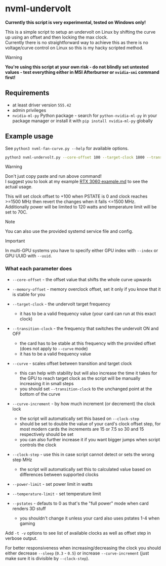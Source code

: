 # nvml-undervolt

**Currently this script is very experimental, tested on Windows only!**

This is a simple script to setup an undervolt on Linux by shifting the curve up using an offset and then locking the max clock.  
Currently there is no straightforward way to achieve this as there is no voltage/curve control on Linux so this is my hacky scripted method.

> [!WARNING]
> **You're using this script at your own risk - do not blindly set untested values - test everything either in MSI Afterburner or `nvidia-smi` command first!**

## Requirements

- at least driver version `555.42`
- admin privileges
- `nvidia-ml-py` Python package - search for `python-nvidia-ml-py` in your package manager or install it with `pip install nvidia-ml-py` globally

## Example usage

See `python3 nvml-fan-curve.py --help` for available options.

```bash
python3 nvml-undervolt.py --core-offset 100 --target-clock 1800 --transition-clock 1500 --power-limit 150 --temperature-limit 70
```

> [!WARNING]
> Don't just copy paste and run above command!  
> I suggest you to look at my example [RTX 3060 example.md](RTX%203060%20example.md) to see the actual usage.

This will set clock offset to +100 when PSTATE is 0 and clock reaches >=1500 MHz then revert the changes when it falls <=1500 MHz.  
Additionally power will be limited to 120 watts and temperature limit will be set to 70C.

> [!NOTE]
> You can also use the provided systemd service file and config.

> [!IMPORTANT]
> In multi-GPU systems you have to specify either GPU index with `--index` or GPU UUID with `--uuid`.

### What each parameter does

- `--core-offset` - the offset value that shifts the whole curve upwards

- `--memory-offset` - memory overclock offset, set it only if you know that it is stable for you

- `--target-clock` - the undervolt target frequency
  - it has to be a valid frequency value (your card can run at this exact clock)

- `--transition-clock` - the frequency that switches the undervolt ON and OFF
  - the card has to be stable at this frequency with the provided offset (does not apply to `--curve` mode)
  - it has to be a valid frequency value

- `--curve` - scales offset between transition and target clock
  - this can help with stability but will also increase the time it takes for the GPU to reach target clock as the script will be manually increasing it in small steps
  - you should set `--transition-clock` to the unchanged point at the bottom of the curve

- `--curve-increment` - by how much increment (or decrement) the clock lock
  - the script will automatically set this based on `--clock-step`
  - should be set to double the value of your card's clock offset step, for most modern cards the increments are 15 or 7.5 so 30 and 15 respectively should be set
  - you can also further increase it if you want bigger jumps when script controls the clock

- `--clock-step` - use this in case script cannot detect or sets the wrong step MHz
  - the script will automatically set this to calculated value based on differences between supported clocks

- `--power-limit` - set power limit in watts

- `--temperature-limit` - set temperature limit

- `--pstates` - defauts to 0 as that's the "full power" mode when card renders 3D stuff
  - you shouldn't change it unless your card also uses pstates 1-4 when gaming

Add `-t -v` options to see list of available clocks as well as offset step in verbose output.

For better responsiveness when increasing/decreasing the clock you should either decrease `--sleep` (`0.3` - `0.5`) or increase `--curve-increment` (just make sure it is divisible by `--clock-step`).
